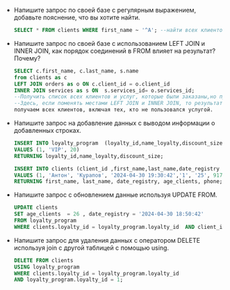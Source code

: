 * Напишите запрос по своей базе с регулярным выражением, добавьте пояснение, что вы хотите найти.
  ```sql
  SELECT * FROM clients WHERE first_name ~ '^А'; --найти всех клиентов, чьё имя начинается на "А"  
  ```
* Напишите запрос по своей базе с использованием LEFT JOIN и INNER JOIN, как порядок соединений в FROM влияет на результат? Почему?
  ```sql
  SELECT c.first_name, c.last_name, s.name
  from clients as c
  LEFT JOIN orders as o ON c.client_id = o.client_id
  INNER JOIN services as s ON  s.services_id= o.services_id; 
  --Получить список всех клиентов и услуг, которые были заказаны,но при этом некоторые клиенты могут не воспользоваться ни одной услугой.
  --Здесь, если поменять местами LEFT JOIN и INNER JOIN, то результатом запроса станут только клиенты, которые пользовались какой-либо услугой, с LEFT JOIN мы 
  получаем всех клиентов, включая тех, кто не пользовался услугой. 
  ```
* Напишите запрос на добавление данных с выводом информации о добавленных строках.
  ```sql
  INSERT INTO loyalty_program  (loyalty_id,name_loyalty,discount_size)
  VALUES (1, 'VIP', 20)
  RETURNING loyalty_id,name_loyalty,discount_size;  
  ```
  ```sql
  INSERT INTO clients (client_id ,first_name,last_name,date_registry ,loyalty_id , age_clients, phone)
  VALUES (1, 'Антон', 'Курапов', '2024-04-30 19:30:42','1', '25', 9176)
  RETURNING first_name, last_name, date_registry, age_clients, phone;  
  ```
* Напишите запрос с обновлением данные используя UPDATE FROM.
  ```sql
  UPDATE clients 
  SET age_clients  = 26 , date_registry = '2024-04-30 18:50:42'
  FROM loyalty_program 
  WHERE clients.loyalty_id = loyalty_program.loyalty_id  AND client_id  = 1;  
  ```
* Напишите запрос для удаления данных с оператором DELETE используя join с другой таблицей с помощью using.
  ```sql
  DELETE FROM clients
  USING loyalty_program
  WHERE clients.loyalty_id = loyalty_program.loyalty_id
  AND loyalty_program.loyalty_id = 1;  
  ```
